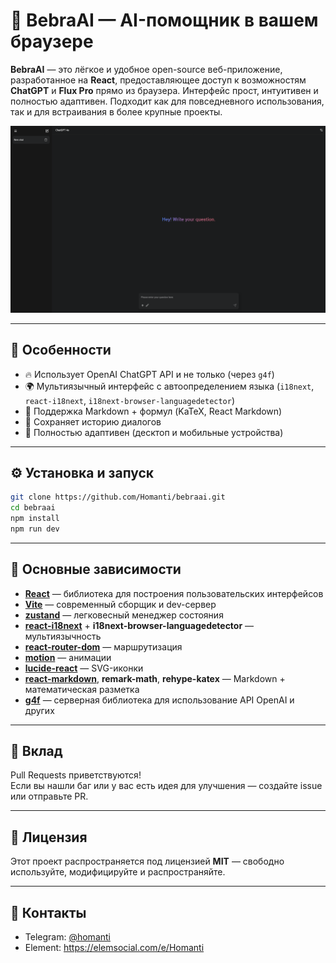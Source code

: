 # 🧠 BebraAI — AI-помощник в вашем браузере

**BebraAI** — это лёгкое и удобное open-source веб-приложение, разработанное на **React**, предоставляющее доступ к возможностям **ChatGPT** и **Flux Pro** прямо из браузера. Интерфейс прост, интуитивен и полностью адаптивен. Подходит как для повседневного использования, так и для встраивания в более крупные проекты.

![BebraAI Screenshot](./screenshot.png)

---

## 🚀 Особенности

- 🔥 Использует OpenAI ChatGPT API и не только (через `g4f`)
- 🌍 Мультиязычный интерфейс с автоопределением языка (`i18next`, `react-i18next`, `i18next-browser-languagedetector`)
- 💬 Поддержка Markdown + формул (KaTeX, React Markdown)
- 💾 Сохраняет историю диалогов
- 📱 Полностью адаптивен (десктоп и мобильные устройства)

---

## ⚙️ Установка и запуск

```bash
git clone https://github.com/Homanti/bebraai.git
cd bebraai
npm install
npm run dev
```

---

## 🧩 Основные зависимости

- **[React](https://reactjs.org/)** — библиотека для построения пользовательских интерфейсов
- **[Vite](https://vitejs.dev/)** — современный сборщик и dev-сервер
- **[zustand](https://github.com/pmndrs/zustand)** — легковесный менеджер состояния
- **[react-i18next](https://react.i18next.com/)** + **i18next-browser-languagedetector** — мультиязычность
- **[react-router-dom](https://reactrouter.com/)** — маршрутизация
- **[motion](https://motion.dev/)** — анимации
- **[lucide-react](https://lucide.dev/)** — SVG-иконки
- **[react-markdown](https://github.com/remarkjs/react-markdown)**, **remark-math**, **rehype-katex** — Markdown + математическая разметка
- **[g4f](https://github.com/xtekky/gpt4free)** — серверная библиотека для использование API OpenAI и других

---

## 🤝 Вклад

Pull Requests приветствуются!  
Если вы нашли баг или у вас есть идея для улучшения — создайте issue или отправьте PR.

---

## 📜 Лицензия

Этот проект распространяется под лицензией **MIT** — свободно используйте, модифицируйте и распространяйте.

---

## 💬 Контакты

- Telegram: [@homanti](https://t.me/homanti)
- Element: https://elemsocial.com/e/Homanti
